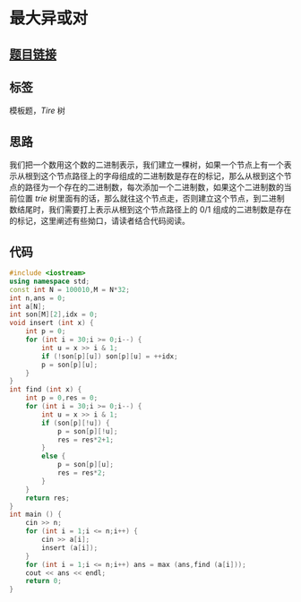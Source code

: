 # 最大异或对
## [题目链接](https://www.acwing.com/problem/content/145/)
## 标签
模板题，$Tire$ 树
## 思路
我们把一个数用这个数的二进制表示，我们建立一棵树，如果一个节点上有一个表示从根到这个节点路径上的字母组成的二进制数是存在的标记，那么从根到这个节点的路径为一个存在的二进制数，每次添加一个二进制数，如果这个二进制数的当前位置 $trie$ 树里面有的话，那么就往这个节点走，否则建立这个节点，到二进制数结尾时，我们需要打上表示从根到这个节点路径上的 $0/1$ 组成的二进制数是存在的标记，这里阐述有些拗口，请读者结合代码阅读。
## 代码
```cpp
#include <iostream>
using namespace std;
const int N = 100010,M = N*32;
int n,ans = 0;
int a[N];
int son[M][2],idx = 0;
void insert (int x) {
    int p = 0;
    for (int i = 30;i >= 0;i--) {
        int u = x >> i & 1;
        if (!son[p][u]) son[p][u] = ++idx;
        p = son[p][u];
    }
}
int find (int x) {
    int p = 0,res = 0;
    for (int i = 30;i >= 0;i--) {
        int u = x >> i & 1;
        if (son[p][!u]) {
            p = son[p][!u];
            res = res*2+1;
        }
        else {
            p = son[p][u];
            res = res*2;
        }
    }
    return res;
}
int main () {
    cin >> n;
    for (int i = 1;i <= n;i++) {
        cin >> a[i];
        insert (a[i]);
    }
    for (int i = 1;i <= n;i++) ans = max (ans,find (a[i]));
    cout << ans << endl;
    return 0;
}
```